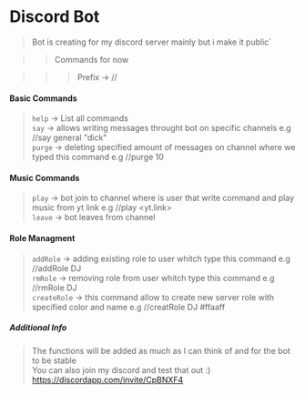 # Discord Bot

>Bot is creating for my discord server mainly but i make it public`

>>Commands for now

>>>Prefix -> //

<h4>Basic Commands</h4>

>`help` -> List all commands <br/>
>`say` -> allows writing messages throught bot on specific channels e.g //say general "dick" <br/>
>`purge` -> deleting specified amount of messages on channel where we typed this command e.g //purge 10<br/>

<h4>Music Commands</h4>

>`play` -> bot join to channel where is user that write command and play music from yt link e.g //play <yt.link><br/>
>`leave` -> bot leaves from channel<br/>

<h4>Role Managment</h4>

>`addRole` -> adding existing role to user whitch type this command e.g //addRole DJ<br/>
>`rmRole` -> removing role from user whitch type this command e.g //rmRole DJ<br/>
>`createRole` -> this command allow to create new server role with specified color and name e.g //creatRole DJ #ffaaff<br/>


<h5>Additional Info</h5>

>The functions will be added as much as I can think of and for the bot to be stable<br/>
>You can also join my discord and test that out :)<br/>
>https://discordapp.com/invite/CpBNXF4
